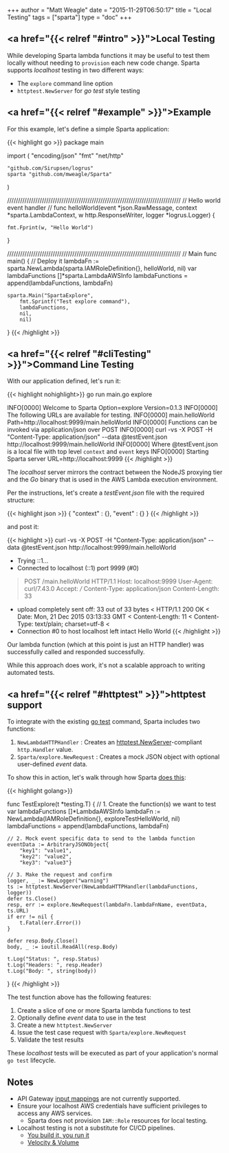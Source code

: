 +++
author = "Matt Weagle"
date = "2015-11-29T06:50:17"
title = "Local Testing"
tags = ["sparta"]
type = "doc"
+++

## <a href="{{< relref "#intro" >}}">Local Testing</a>

While developing Sparta lambda functions it may be useful to test them locally without needing to `provision` each new code change.  Sparta supports _localhost_ testing in two different ways:

  - The `explore` command line option
  -  `httptest.NewServer` for _go test_ style testing

## <a href="{{< relref "#example" >}}">Example</a>

For this example, let's define a simple Sparta application:

{{< highlight go >}}
package main

import (
	"encoding/json"
	"fmt"
	"net/http"

	"github.com/Sirupsen/logrus"
	sparta "github.com/mweagle/Sparta"
)

////////////////////////////////////////////////////////////////////////////////
// Hello world event handler
//
func helloWorld(event *json.RawMessage,
	context *sparta.LambdaContext,
	w http.ResponseWriter,
	logger *logrus.Logger) {

	fmt.Fprint(w, "Hello World")
}

////////////////////////////////////////////////////////////////////////////////
// Main
func main() {
	// Deploy it
	lambdaFn := sparta.NewLambda(sparta.IAMRoleDefinition{}, helloWorld, nil)
	var lambdaFunctions []*sparta.LambdaAWSInfo
	lambdaFunctions = append(lambdaFunctions, lambdaFn)

	sparta.Main("SpartaExplore",
		fmt.Sprintf("Test explore command"),
		lambdaFunctions,
		nil,
		nil)
}
{{< /highlight >}}

## <a href="{{< relref "#cliTesting" >}}">Command Line Testing</a>

With our application defined, let's run it:

{{< highlight nohighlight>}}
go run main.go explore

INFO[0000] Welcome to Sparta                             Option=explore Version=0.1.3
INFO[0000] The following URLs are available for testing.
INFO[0000] main.helloWorld                               Path=http://localhost:9999/main.helloWorld
INFO[0000] Functions can be invoked via application/json over POST
INFO[0000] 	curl -vs -X POST -H "Content-Type: application/json" --data @testEvent.json http://localhost:9999/main.helloWorld
INFO[0000] Where @testEvent.json is a local file with top level `context` and `event` keys
INFO[0000] Starting Sparta server                        URL=http://localhost:9999
{{< /highlight >}}

The _localhost_ server mirrors the contract between the NodeJS proxying tier and the *Go* binary that is used in the AWS Lambda execution environment.  

Per the instructions, let's create a _testEvent.json_ file with the required structure:

{{< highlight json >}}
{
  "context" : {},
  "event" : {}
}
{{< /highlight >}}

and post it:

{{< highlight >}}
curl -vs -X POST -H "Content-Type: application/json" --data @testEvent.json http://localhost:9999/main.helloWorld

*   Trying ::1...
* Connected to localhost (::1) port 9999 (#0)
> POST /main.helloWorld HTTP/1.1
> Host: localhost:9999
> User-Agent: curl/7.43.0
> Accept: */*
> Content-Type: application/json
> Content-Length: 33
>
* upload completely sent off: 33 out of 33 bytes
< HTTP/1.1 200 OK
< Date: Mon, 21 Dec 2015 03:13:33 GMT
< Content-Length: 11
< Content-Type: text/plain; charset=utf-8
<
* Connection #0 to host localhost left intact
Hello World
{{< /highlight >}}

Our lambda function (which at this point is just an HTTP handler) was successfully called and responded successfully.

While this approach does work, it's not a scalable approach to writing automated tests.

## <a href="{{< relref "#httptest" >}}">httptest support</a>

To integrate with the existing [go test](https://golang.org/pkg/testing/) command, Sparta includes two functions:

  1. `NewLambdaHTTPHandler` : Creates an [httptest.NewServer](https://golang.org/pkg/net/http/httptest/#NewServer)-compliant `http.Handler` value.
  1. `Sparta/explore.NewRequest` : Creates a mock JSON object with optional user-defined *event* data.  

To show this in action, let's walk through how Sparta [does this](https://github.com/mweagle/Sparta/blob/master/explore_test.go):

{{< highlight golang>}}

func TestExplore(t *testing.T) {
	// 1. Create the function(s) we want to test
	var lambdaFunctions []*LambdaAWSInfo
	lambdaFn := NewLambda(IAMRoleDefinition{}, exploreTestHelloWorld, nil)
	lambdaFunctions = append(lambdaFunctions, lambdaFn)

	// 2. Mock event specific data to send to the lambda function
	eventData := ArbitraryJSONObject{
		"key1": "value1",
		"key2": "value2",
		"key3": "value3"}

	// 3. Make the request and confirm
	logger, _ := NewLogger("warning")
	ts := httptest.NewServer(NewLambdaHTTPHandler(lambdaFunctions, logger))
	defer ts.Close()
	resp, err := explore.NewRequest(lambdaFn.lambdaFnName, eventData, ts.URL)
	if err != nil {
		t.Fatal(err.Error())
	}

	defer resp.Body.Close()
	body, _ := ioutil.ReadAll(resp.Body)

	t.Log("Status: ", resp.Status)
	t.Log("Headers: ", resp.Header)
	t.Log("Body: ", string(body))
}
{{< /highlight >}}

The test function above has the following features:

  1. Create a slice of one or more Sparta lambda functions to test
  1. Optionally define *event* data to use in the test
  1. Create a new `httptest.NewServer`
  1. Issue the test case request with `Sparta/explore.NewRequest`
  1. Validate the test results

These _localhost_ tests will be executed as part of your application's normal `go test` lifecycle.

## Notes
  * API Gateway [input mappings](https://github.com/mweagle/Sparta/tree/master/resources/provision/apigateway) are not currently supported.
  * Ensure your localhost AWS credentials have sufficient privileges to access any AWS services.
    * Sparta does not provision `IAM::Role` resources for local testing.
  * Localhost testing is not a substitute for CI/CD pipelines.
    - [You build it, you run it](https://queue.acm.org/detail.cfm?id=1142065)
    - [Velocity & Volume](https://youtu.be/wyWI3gLpB8o)
